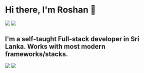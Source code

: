 # Hi there, I'm Roshan 👋
[<img src="https://img.shields.io/badge/Facebook-1877F2?style=for-the-badge&logo=facebook&logoColor=white"/>](https://www.facebook.com/Roshan.gamage.BG/) [<img src="https://img.shields.io/badge/Instagram-E4405F?style=for-the-badge&logo=instagram&logoColor=white"/>](https://www.instagram.com/roshangamage01/)

## I'm a self-taught Full-stack developer in Sri Lanka. Works with most modern frameworks/stacks.




<img src="https://github-readme-stats.vercel.app/api?username=RoshanGamage01"/>
<img src="https://github-readme-stats.vercel.app/api/top-langs/?username=RoshanGamage01"/>



